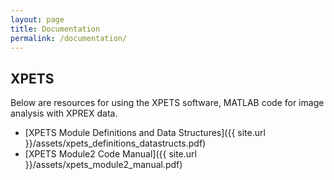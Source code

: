 ```yaml
---
layout: page
title: Documentation
permalink: /documentation/
---
```


## XPETS
Below are resources for using the XPETS software, MATLAB code for image analysis with XPREX data.

- [XPETS Module Definitions and Data Structures]({{ site.url }}/assets/xpets_definitions_datastructs.pdf)
- [XPETS Module2 Code Manual]({{ site.url }}/assets/xpets_module2_manual.pdf)
